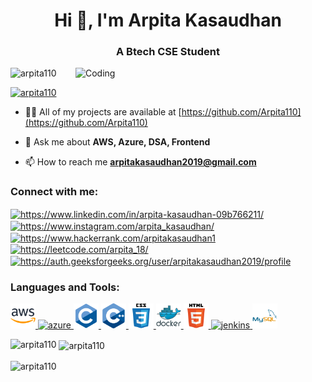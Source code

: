 <h1 align="center">Hi 👋, I'm Arpita Kasaudhan</h1>
<h3 align="center">A Btech CSE Student</h3>
<img align="right" alt="Coding" width="400" src="https://www.behance.net/gallery/116770475/Animated-illustrations">

<p align="left"> <img src="https://komarev.com/ghpvc/?username=arpita110&label=Profile%20views&color=0e75b6&style=flat" alt="arpita110" /> </p>

<p align="left"> <a href="https://github.com/ryo-ma/github-profile-trophy"><img src="https://github-profile-trophy.vercel.app/?username=arpita110" alt="arpita110" /></a> </p>

- 👨‍💻 All of my projects are available at [https://github.com/Arpita110](https://github.com/Arpita110)

- 💬 Ask me about **AWS, Azure, DSA, Frontend**

- 📫 How to reach me **arpitakasaudhan2019@gmail.com**

<h3 align="left">Connect with me:</h3>
<p align="left">
<a href="https://linkedin.com/in/https://www.linkedin.com/in/arpita-kasaudhan-09b766211/" target="blank"><img align="center" src="https://raw.githubusercontent.com/rahuldkjain/github-profile-readme-generator/master/src/images/icons/Social/linked-in-alt.svg" alt="https://www.linkedin.com/in/arpita-kasaudhan-09b766211/" height="30" width="40" /></a>
<a href="https://instagram.com/https://www.instagram.com/arpita_kasaudhan/" target="blank"><img align="center" src="https://raw.githubusercontent.com/rahuldkjain/github-profile-readme-generator/master/src/images/icons/Social/instagram.svg" alt="https://www.instagram.com/arpita_kasaudhan/" height="30" width="40" /></a>
<a href="https://www.hackerrank.com/https://www.hackerrank.com/arpitakasaudhan1" target="blank"><img align="center" src="https://raw.githubusercontent.com/rahuldkjain/github-profile-readme-generator/master/src/images/icons/Social/hackerrank.svg" alt="https://www.hackerrank.com/arpitakasaudhan1" height="30" width="40" /></a>
<a href="https://www.leetcode.com/https://leetcode.com/arpita_18/" target="blank"><img align="center" src="https://raw.githubusercontent.com/rahuldkjain/github-profile-readme-generator/master/src/images/icons/Social/leet-code.svg" alt="https://leetcode.com/arpita_18/" height="30" width="40" /></a>
<a href="https://auth.geeksforgeeks.org/user/https://auth.geeksforgeeks.org/user/arpitakasaudhan2019/profile" target="blank"><img align="center" src="https://raw.githubusercontent.com/rahuldkjain/github-profile-readme-generator/master/src/images/icons/Social/geeks-for-geeks.svg" alt="https://auth.geeksforgeeks.org/user/arpitakasaudhan2019/profile" height="30" width="40" /></a>
</p>

<h3 align="left">Languages and Tools:</h3>
<p align="left"> <a href="https://aws.amazon.com" target="_blank" rel="noreferrer"> <img src="https://raw.githubusercontent.com/devicons/devicon/master/icons/amazonwebservices/amazonwebservices-original-wordmark.svg" alt="aws" width="40" height="40"/> </a> <a href="https://azure.microsoft.com/en-in/" target="_blank" rel="noreferrer"> <img src="https://www.vectorlogo.zone/logos/microsoft_azure/microsoft_azure-icon.svg" alt="azure" width="40" height="40"/> </a> <a href="https://www.cprogramming.com/" target="_blank" rel="noreferrer"> <img src="https://raw.githubusercontent.com/devicons/devicon/master/icons/c/c-original.svg" alt="c" width="40" height="40"/> </a> <a href="https://www.w3schools.com/cpp/" target="_blank" rel="noreferrer"> <img src="https://raw.githubusercontent.com/devicons/devicon/master/icons/cplusplus/cplusplus-original.svg" alt="cplusplus" width="40" height="40"/> </a> <a href="https://www.w3schools.com/css/" target="_blank" rel="noreferrer"> <img src="https://raw.githubusercontent.com/devicons/devicon/master/icons/css3/css3-original-wordmark.svg" alt="css3" width="40" height="40"/> </a> <a href="https://www.docker.com/" target="_blank" rel="noreferrer"> <img src="https://raw.githubusercontent.com/devicons/devicon/master/icons/docker/docker-original-wordmark.svg" alt="docker" width="40" height="40"/> </a> <a href="https://www.w3.org/html/" target="_blank" rel="noreferrer"> <img src="https://raw.githubusercontent.com/devicons/devicon/master/icons/html5/html5-original-wordmark.svg" alt="html5" width="40" height="40"/> </a> <a href="https://www.jenkins.io" target="_blank" rel="noreferrer"> <img src="https://www.vectorlogo.zone/logos/jenkins/jenkins-icon.svg" alt="jenkins" width="40" height="40"/> </a> <a href="https://www.mysql.com/" target="_blank" rel="noreferrer"> <img src="https://raw.githubusercontent.com/devicons/devicon/master/icons/mysql/mysql-original-wordmark.svg" alt="mysql" width="40" height="40"/> </a> </p>

<p><img align="left" src="https://github-readme-stats.vercel.app/api/top-langs?username=arpita110&show_icons=true&locale=en&layout=compact" alt="arpita110" /></p>

<p>&nbsp;<img align="center" src="https://github-readme-stats.vercel.app/api?username=arpita110&show_icons=true&locale=en" alt="arpita110" /></p>

<p><img align="center" src="https://github-readme-streak-stats.herokuapp.com/?user=arpita110&" alt="arpita110" /></p>
